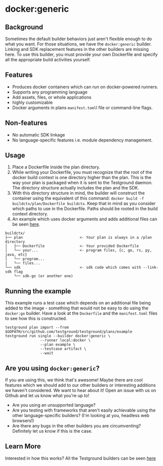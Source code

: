 # docker:generic

## Background

Sometimes the default builder behaviors just aren't flexible enough to do what you want. For those situations, we have the `docker:generic` builder. Linking and SDK replacement features in the other builders are missing here. To use this builder, you must provide your own Dockerfile and specify all the appropriate build activities yourself. 

## Features

* Produces docker containers which can run on docker-powered runners.
* Supports any programming language
* Add assets, files, or whole applications
* highly customizable
* Docker arguments in plans `manifest.toml`l file or command-line flags.

## Non-features

* No automatic SDK linkage
* No language-specific features i.e. module dependency management.

## Usage

1. Place a Dockerfile inside the plan directory.
2. While writing your Dockerfile, you must recognize that the root of the docker build context is one directory higher than the plan. This is the way your plan is packaged when it is sent to the Testground daemon. The directory structure actually includes the plan and the SDK.
3. With this directory structure in mind, the builder will construct the container using the equivalent of this command: `docker build -f buildctx/plan/Dockerfile buildctx`. Keep that in mind as you consider which paths to use in the Dockerfile. Paths should be rooted in the build context directory.
4. An example which uses docker arguments and adds additional files can be seen [here](https://github.com/testground/testground/tree/master/plans/example).

```text
buildctx/
├── plan                          <- Your plan is always in a /plan directory
│   ├── Dockerfile                <- Your provided Dockerfile
│   └── your...                   <- program files, {c, go, rs, py, java, etc}
|   └── program...
|   └── files...
└── sdk                           <- sdk code which comes with --link-sdk flag
    └── sdk-go (or another one)
```

## Running the example

This example runs a  test case which depends on an additional file being added to the image - something that would not be easy to do using the `docker:go` builder. Have a look at the `Dockerfile` and the `manifest.toml` files to see how this is constructed.

```text
testground plan import --from $GOPATH/src/github.com/testground/testground/plans/example
testground run single --builder docker:generic \
                --runner local:docker \
                --plan example \
                --testcase artifact \
                --wait
```

## Are you using `docker:generic`?

If you are using this, we think that's awesome! Maybe there are cool features which we should add to our other builders or interesting additions we haven't considered. We want to hear about it! Open an issue with us on Github and let us know what you're up to!

* Are you using an unsupported language?
* Are you testing with frameworks that aren't easily achievable using the other language-specific builders? \(I'm looking at you, headless web browsers!\)
* Are there any bugs in the other builders you are circumventing? Definitely let us know if this is the case.

## Learn More

Interested in how this works? All the Testground builders can be seen [here](https://github.com/testground/testground/tree/master/pkg/build)

